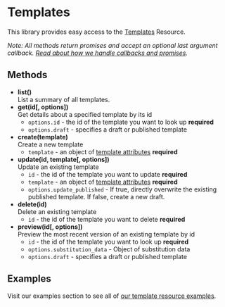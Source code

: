 # Templates

This library provides easy access to the [Templates](https://developers.sparkpost.com/api/templates) Resource.

*Note: All methods return promises and accept an optional last argument callback. [Read about how we handle callbacks and promises](/docs/async.md).*

## Methods
* **list()**<br />
  List a summary of all templates.
* **get(id[, options])**<br />
  Get details about a specified template by its id
  * `options.id` - the id of the template you want to look up **required**
  * `options.draft` - specifies a draft or published template
* **create(template)**<br />
  Create a new template
  * `template` - an object of [template attributes](https://developers.sparkpost.com/api/templates#header-template-attributes) **required**
* **update(id, template[, options])**<br />
  Update an existing template
  * `id` - the id of the template you want to update **required**
  * `template` - an object of [template attributes](https://developers.sparkpost.com/api/templates#header-template-attributes) **required**
  * `options.update_published` - If true, directly overwrite the existing published template. If false, create a new draft.
* **delete(id)**<br />
  Delete an existing template
  * `id` - the id of the template you want to delete **required**
* **preview(id[, options])**<br />
  Preview the most recent version of an existing template by id
  * `id` - the id of the template you want to look up **required**
  * `options.substitution_data` - Object of substitution data
  * `options.draft` - specifies a draft or published template

## Examples


Visit our examples section to see all of [our template resource examples](/examples/templates).
